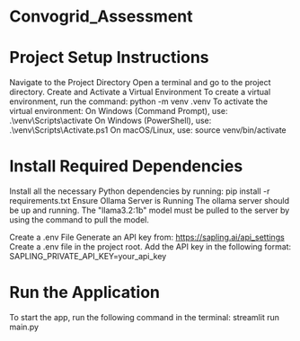 # Convogrid_Assessment

# Project Setup Instructions
Navigate to the Project Directory
Open a terminal and go to the project directory.
Create and Activate a Virtual Environment
To create a virtual environment, run the command:
python -m venv .venv
To activate the virtual environment:
On Windows (Command Prompt), use: .\venv\Scripts\activate
On Windows (PowerShell), use: .\venv\Scripts\Activate.ps1
On macOS/Linux, use: source venv/bin/activate

# Install Required Dependencies
Install all the necessary Python dependencies by running:
    pip install -r requirements.txt
Ensure Ollama Server is Running
The ollama server should be up and running. The "llama3.2:1b" model must be pulled to the server by using the command to pull the model.

Create a .env File
Generate an API key from: https://sapling.ai/api_settings
Create a .env file in the project root. Add the API key in the following format:
SAPLING_PRIVATE_API_KEY=your_api_key

# Run the Application
To start the app, run the following command in the terminal:
streamlit run main.py
